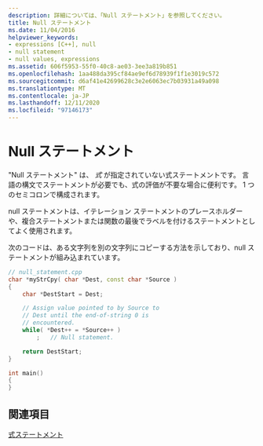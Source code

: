 ```yaml
---
description: 詳細については、「Null ステートメント」を参照してください。
title: Null ステートメント
ms.date: 11/04/2016
helpviewer_keywords:
- expressions [C++], null
- null statement
- null values, expressions
ms.assetid: 606f5953-55f0-40c8-ae03-3ee3a819b851
ms.openlocfilehash: 1aa488da395cf84ae9ef6d78939f1f1e3019c572
ms.sourcegitcommit: d6af41e42699628c3e2e6063ec7b03931a49a098
ms.translationtype: MT
ms.contentlocale: ja-JP
ms.lasthandoff: 12/11/2020
ms.locfileid: "97146173"
---
```

# <a name="null-statement"></a>Null ステートメント

"Null ステートメント" は、 *式* が指定されていない式ステートメントです。 言語の構文でステートメントが必要でも、式の評価が不要な場合に便利です。 1 つのセミコロンで構成されます。

null ステートメントは、イテレーション ステートメントのプレースホルダーや、複合ステートメントまたは関数の最後でラベルを付けるステートメントとしてよく使用されます。

次のコードは、ある文字列を別の文字列にコピーする方法を示しており、null ステートメントが組み込まれています。

```cpp
// null_statement.cpp
char *myStrCpy( char *Dest, const char *Source )
{
    char *DestStart = Dest;

    // Assign value pointed to by Source to
    // Dest until the end-of-string 0 is
    // encountered.
    while( *Dest++ = *Source++ )
        ;   // Null statement.

    return DestStart;
}

int main()
{
}
```

## <a name="see-also"></a>関連項目

[式ステートメント](../cpp/expression-statement.md)
